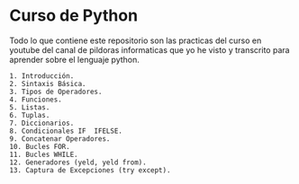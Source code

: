 # Curso de Python

Todo lo que contiene este repositorio son las practicas del curso en youtube del canal de pildoras informaticas que yo he visto y transcrito para aprender sobre el lenguaje python.

```
1. Introducción.
2. Sintaxis Básica.
3. Tipos de Operadores.
4. Funciones.
5. Listas.
6. Tuplas.
7. Diccionarios.
8. Condicionales IF  IFELSE.
9. Concatenar Operadores.
10. Bucles FOR.
11. Bucles WHILE.
12. Generadores (yeld, yeld from).
13. Captura de Excepciones (try except).

```
